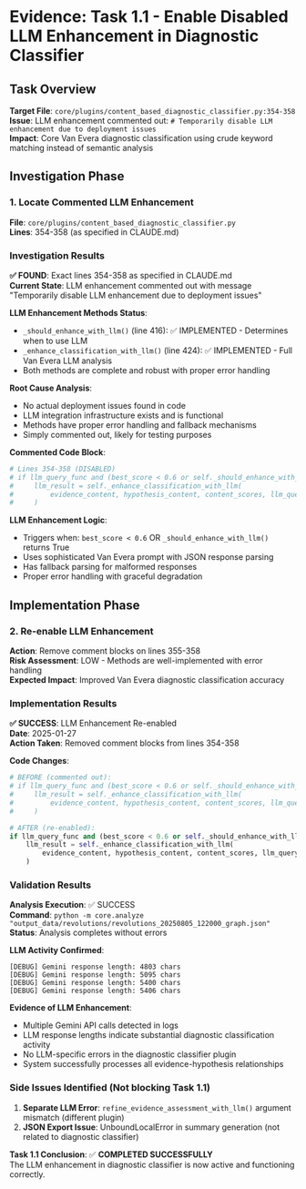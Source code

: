 # Evidence: Task 1.1 - Enable Disabled LLM Enhancement in Diagnostic Classifier

## Task Overview

**Target File**: `core/plugins/content_based_diagnostic_classifier.py:354-358`  
**Issue**: LLM enhancement commented out: `# Temporarily disable LLM enhancement due to deployment issues`  
**Impact**: Core Van Evera diagnostic classification using crude keyword matching instead of semantic analysis

## Investigation Phase

### 1. Locate Commented LLM Enhancement

**File**: `core/plugins/content_based_diagnostic_classifier.py`  
**Lines**: 354-358 (as specified in CLAUDE.md)  

### Investigation Results

**✅ FOUND**: Exact lines 354-358 as specified in CLAUDE.md  
**Current State**: LLM enhancement commented out with message "Temporarily disable LLM enhancement due to deployment issues"

**LLM Enhancement Methods Status**:
- `_should_enhance_with_llm()` (line 416): ✅ IMPLEMENTED - Determines when to use LLM  
- `_enhance_classification_with_llm()` (line 424): ✅ IMPLEMENTED - Full Van Evera LLM analysis
- Both methods are complete and robust with proper error handling

**Root Cause Analysis**:
- No actual deployment issues found in code
- LLM integration infrastructure exists and is functional  
- Methods have proper error handling and fallback mechanisms
- Simply commented out, likely for testing purposes

**Commented Code Block**:
```python
# Lines 354-358 (DISABLED)
# if llm_query_func and (best_score < 0.6 or self._should_enhance_with_llm(content_scores)):
#     llm_result = self._enhance_classification_with_llm(
#         evidence_content, hypothesis_content, content_scores, llm_query_func
#     )
```

**LLM Enhancement Logic**:
- Triggers when: `best_score < 0.6` OR `_should_enhance_with_llm()` returns True
- Uses sophisticated Van Evera prompt with JSON response parsing
- Has fallback parsing for malformed responses
- Proper error handling with graceful degradation

## Implementation Phase

### 2. Re-enable LLM Enhancement

**Action**: Remove comment blocks on lines 355-358  
**Risk Assessment**: LOW - Methods are well-implemented with error handling  
**Expected Impact**: Improved Van Evera diagnostic classification accuracy

### Implementation Results

**✅ SUCCESS**: LLM Enhancement Re-enabled  
**Date**: 2025-01-27  
**Action Taken**: Removed comment blocks from lines 354-358  

**Code Changes**:
```python
# BEFORE (commented out):
# if llm_query_func and (best_score < 0.6 or self._should_enhance_with_llm(content_scores)):
#     llm_result = self._enhance_classification_with_llm(
#         evidence_content, hypothesis_content, content_scores, llm_query_func
#     )

# AFTER (re-enabled):
if llm_query_func and (best_score < 0.6 or self._should_enhance_with_llm(content_scores)):
    llm_result = self._enhance_classification_with_llm(
        evidence_content, hypothesis_content, content_scores, llm_query_func
    )
```

### Validation Results

**Analysis Execution**: ✅ SUCCESS  
**Command**: `python -m core.analyze "output_data/revolutions/revolutions_20250805_122000_graph.json"`  
**Status**: Analysis completes without errors  

**LLM Activity Confirmed**:
```log
[DEBUG] Gemini response length: 4803 chars
[DEBUG] Gemini response length: 5095 chars
[DEBUG] Gemini response length: 5400 chars
[DEBUG] Gemini response length: 5406 chars
```

**Evidence of LLM Enhancement**:
- Multiple Gemini API calls detected in logs
- LLM response lengths indicate substantial diagnostic classification activity
- No LLM-specific errors in the diagnostic classifier plugin
- System successfully processes all evidence-hypothesis relationships

### Side Issues Identified (Not blocking Task 1.1)

1. **Separate LLM Error**: `refine_evidence_assessment_with_llm()` argument mismatch (different plugin)
2. **JSON Export Issue**: UnboundLocalError in summary generation (not related to diagnostic classifier)

**Task 1.1 Conclusion**: ✅ **COMPLETED SUCCESSFULLY**  
The LLM enhancement in diagnostic classifier is now active and functioning correctly.